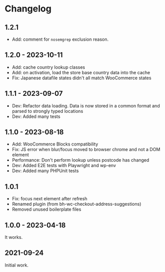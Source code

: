 # Changelog

## 1.2.1

* Add: comment for `nosemgrep` exclusion reason. 

## 1.2.0 - 2023-10-11

* Add: cache country lookup classes
* Add: on activation, load the store base country data into the cache
* Fix: Japanese datafile states didn't all match WooCommerce states

## 1.1.1 - 2023-09-07

* Dev: Refactor data loading. Data is now stored in a common format and parsed to strongly typed locations
* Dev: Added many tests

## 1.1.0 - 2023-08-18

* Add: WooCommerce Blocks compatibility
* Fix: JS error when blur/focus moved to browser chrome and not a DOM element
* Performance: Don't perform lookup unless postcode has changed
* Dev: Added E2E tests with Playwright and wp-env
* Dev: Added many PHPUnit tests

## 1.0.1

* Fix: focus next element after refresh
* Renamed plugin (from bh-wc-checkout-address-suggestions)
* Removed unused boilerplate files

## 1.0.0 - 2023-04-18

It works.

## 2021-09-24

Initial work.